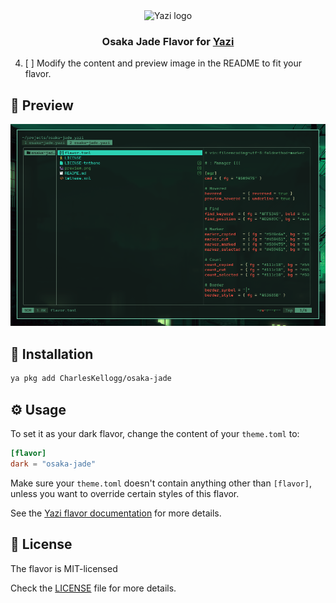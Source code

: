 <div align="center">
  <img src="https://github.com/sxyazi/yazi/blob/main/assets/logo.png?raw=true" alt="Yazi logo" width="20%">
</div>

<h3 align="center">
 Osaka Jade Flavor for <a href="https://github.com/sxyazi/yazi">Yazi</a>
</h3>

4. [ ] Modify the content and preview image in the README to fit your flavor.

## 👀 Preview

<img src="preview.png" width="929" alt="A directory open in yazi with the Osaka Jade theme" />

## 🎨 Installation

<!-- Please replace "username/example" with your repository name. -->

```sh
ya pkg add CharlesKellogg/osaka-jade
```

## ⚙️ Usage

To set it as your dark flavor, change the content of your `theme.toml` to:

```toml
[flavor]
dark = "osaka-jade"
```

Make sure your `theme.toml` doesn't contain anything other than `[flavor]`, unless you want to override certain styles of this flavor.

See the [Yazi flavor documentation](https://yazi-rs.github.io/docs/flavors/overview) for more details.

## 📜 License

The flavor is MIT-licensed<!--, and the included tmTheme is also MIT-licensed.-->

Check the [LICENSE](LICENSE)<!-- and [LICENSE-tmtheme](LICENSE-tmtheme)--> file for more details.
